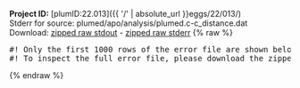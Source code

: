 **Project ID:** [plumID:22.013]({{ '/' | absolute_url }}eggs/22/013/)  
Stderr for source:  plumed/apo/analysis/plumed.c-c_distance.dat   
Download: [zipped raw stdout](plumed.c-c_distance.dat.plumed.stdout.txt.zip) - [zipped raw stderr](plumed.c-c_distance.dat.plumed.stderr.txt.zip) 
{% raw %}
<pre>
#! Only the first 1000 rows of the error file are shown below
#! To inspect the full error file, please download the zipped raw stderr file above
</pre>
{% endraw %}
